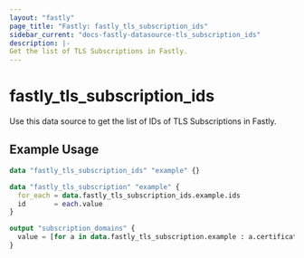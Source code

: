 ```yaml
---
layout: "fastly"
page_title: "Fastly: fastly_tls_subscription_ids"
sidebar_current: "docs-fastly-datasource-tls_subscription_ids"
description: |-
Get the list of TLS Subscriptions in Fastly.
---
```


# fastly_tls_subscription_ids

Use this data source to get the list of IDs of TLS Subscriptions in Fastly.

## Example Usage

```terraform
data "fastly_tls_subscription_ids" "example" {}

data "fastly_tls_subscription" "example" {
  for_each = data.fastly_tls_subscription_ids.example.ids
  id       = each.value
}

output "subscription_domains" {
  value = [for a in data.fastly_tls_subscription.example : a.certificate_authority]
}
```